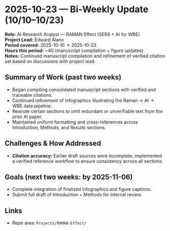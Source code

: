 # 2025-10-23 — Bi-Weekly Update (10/10–10/23)

**Role:** AI Research Analyst — RAMAN Effect (SERS + AI for WBE)  
**Project Lead:** Edward Alano  
**Period covered:** 2025-10-10 → 2025-10-23  
**Hours this period:** ~40 (manuscript compilation + figure updates)  
**Notes:** Continued manuscript compilation and refinement of verified citation set based on discussions with project lead.

## Summary of Work (past two weeks)
- Began compiling consolidated manuscript sections with verified and traceable citations.  
- Continued refinement of infographics illustrating the Raman → AI → WBE data pipeline.  
- Rewrote certain sections to omit redundant or unverifiable text from the prior AI paper.  
- Maintained uniform formatting and cross-references across Introduction, Methods, and Results sections.  

## Challenges & How Addressed
- **Citation accuracy:** Earlier draft sources were incomplete; implemented a verified reference workflow to ensure consistency across all sections.  

## Goals (next two weeks: by 2025-11-06)
- Complete integration of finalized infographics and figure captions.  
- Submit full draft of Introduction + Methods for internal review. 
## Links
- Repo area: `Projects/RAMAN-Effect/`
